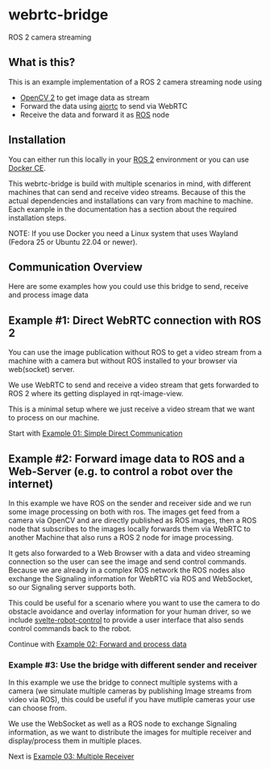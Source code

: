 # webrtc-bridge
ROS 2 camera streaming

## What is this?
This is an example implementation of a ROS 2 camera streaming node using 
- [OpenCV 2](https://opencv.org/) to get image data as stream
- Forward the data using [aiortc](https://github.com/aiortc/aiortc) to send via WebRTC
- Receive the data and forward it as [ROS](https://ros.org) node

## Installation
You can either run this locally in your [ROS 2](https://docs.ros.org/en/jazzy/Installation.html) environment or you can use [Docker CE](https://docs.docker.com/engine/install/).

This webrtc-bridge is build with multiple scenarios in mind, with different machines that can send and receive video streams. Because of this the actual dependencies and installations can vary from machine to machine. Each example in the documentation has a section about the required installation steps.

NOTE: If you use Docker you need a Linux system that uses Wayland (Fedora 25 or Ubuntu 22.04 or newer).

## Communication Overview
Here are some examples how you could use this bridge to send, receive and process image data

## Example #1: Direct WebRTC connection with ROS 2
You can use the image publication without ROS to get a video stream from a machine with a camera but without ROS installed to your browser via web(socket) server.

We use WebRTC to send and receive a video stream that gets forwarded to ROS 2 where its getting displayed in rqt-image-view.

This is a minimal setup where we just receive a video stream that we want to process on our machine.

Start with [Example 01: Simple Direct Communication](docs/01_simple_direct.md)

## Example #2: Forward image data to ROS and a Web-Server (e.g. to control a robot over the internet)
In this example we have ROS on the sender and receiver side and we run some image processing on both with ros. The images get feed from a camera via OpenCV and are directly published as ROS images, then a ROS node that subscribes to the images locally forwards them via WebRTC to another Machine that also runs a ROS 2 node for image processing.

It gets also forwarded to a Web Browser with a data and video streaming connection so the user can see the image and send control commands.
Because we are already in a complex ROS network the ROS nodes also exchange the Signaling information for WebRTC via ROS and WebSocket, so our Signaling server supports both.

This could be useful for a scenario where you want to use the camera to do obstacle avoidance and overlay information for your human driver, so we include [svelte-robot-control](svelte-robot-control) to provide a user interface that also sends control commands back to the robot.

Continue with [Example 02: Forward and process data](docs/02_forward_ros.md)

### Example #3: Use the bridge with different sender and receiver
In this example we use the bridge to connect multiple systems with a camera (we simulate multiple cameras by publishing Image streams from video via ROS), this could be useful if you have mutliple cameras your use can choose from.

We use the WebSocket as well as a ROS node to exchange Signaling information, as we want to distribute the images for multiple receiver and display/process them in multiple places.

Next is [Example 03: Multiple Receiver](docs/03_multiple_receiver.md)

